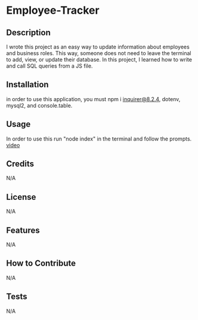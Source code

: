 # Employee-Tracker

## Description

I wrote this project as an easy way to update information about employees and business roles. This way, someone does not need to leave the terminal to add, view, or update their database. In this project, I learned how to write and call SQL queries from a JS file.

## Installation

in order to use this application, you must npm i inquirer@8.2.4, dotenv, mysql2, and console.table.

## Usage

In order to use this run "node index" in the terminal and follow the prompts.
[video](https://drive.google.com/file/d/1nRK_M8Tv6T8HmqvKdYjV6tVsn3Umrf4e/view)

## Credits

N/A

## License

N/A

## Features

N/A

## How to Contribute

N/A

## Tests

N/A
